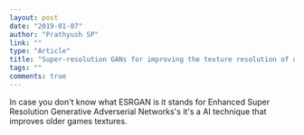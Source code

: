 ```yaml
---
layout: post
date: "2019-01-07"
author: "Prathyush SP"
link: ""
type: "Article"
title: "Super-resolution GANs for improving the texture resolution of old games"
tags: ""
comments: true
---
```

In case you don't know what ESRGAN is it stands for Enhanced Super Resolution Generative Adverserial Networks's it's a AI technique that improves older games textures.